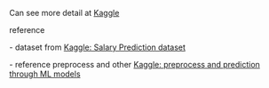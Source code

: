 Can see more detail at <a href="https://www.kaggle.com/code/nitiskerdchuay/salary-prediction" target="_blank">Kaggle</a>
<p></p>
<p>reference</p>
<p>- dataset from <a href="https://www.kaggle.com/datasets/rkiattisak/salaly-prediction-for-beginer" target="_blank">Kaggle: Salary Prediction dataset</a></p>
<p>- reference preprocess and other <a href="https://www.kaggle.com/code/ghazanfarali96/preprocess-and-prediction-through-ml-models)https://www.kaggle.com/code/ghazanfarali96/preprocess-and-prediction-through-ml-models" target="_blank">Kaggle: preprocess and prediction through ML models</a></p>
